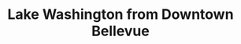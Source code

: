 ---
title: "Lake Washington from Downtown Bellevue"
picture: "/assets/camera-roll/2016/2016-03-17-lake-washington-from-downtown-bellevue/20160317_160611442_iOS.jpg"
thumbnail: "/assets/camera-roll/2016/2016-03-17-lake-washington-from-downtown-bellevue/20160317_160611442_iOS-thumbnail.jpg"
tags:
  - Downtown
  - Sky
  - Bellevue
  - Lake Washington
  - Microsoft Campus
  - Photograph
---